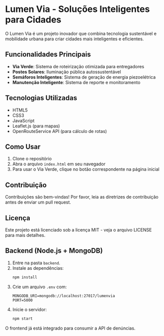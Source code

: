 # Lumen Via - Soluções Inteligentes para Cidades

O Lumen Via é um projeto inovador que combina tecnologia sustentável e mobilidade urbana para criar cidades mais inteligentes e eficientes.

## Funcionalidades Principais

- **Via Verde**: Sistema de roteirização otimizada para entregadores
- **Postes Solares**: Iluminação pública autossustentável
- **Semáforos Inteligentes**: Sistema de geração de energia piezoelétrica
- **Manutenção Inteligente**: Sistema de reporte e monitoramento

## Tecnologias Utilizadas

- HTML5
- CSS3
- JavaScript
- Leaflet.js (para mapas)
- OpenRouteService API (para cálculo de rotas)

## Como Usar

1. Clone o repositório
2. Abra o arquivo `index.html` em seu navegador
3. Para usar o Via Verde, clique no botão correspondente na página inicial

## Contribuição

Contribuições são bem-vindas! Por favor, leia as diretrizes de contribuição antes de enviar um pull request.

## Licença

Este projeto está licenciado sob a licença MIT - veja o arquivo LICENSE para mais detalhes.

## Backend (Node.js + MongoDB)

1. Entre na pasta `backend`.
2. Instale as dependências:
   ```sh
   npm install
   ```
3. Crie um arquivo `.env` com:
   ```
   MONGODB_URI=mongodb://localhost:27017/lumenvia
   PORT=5000
   ```
4. Inicie o servidor:
   ```sh
   npm start
   ```

O frontend já está integrado para consumir a API de denúncias.
